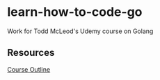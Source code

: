 # learn-how-to-code-go

Work for Todd McLeod's Udemy course on Golang

## Resources

[Course Outline](https://docs.google.com/document/d/1ckYpi6hcRkaBUEk975f54oGsHYHu7GhzOk7-nOrkNxo/edit)
